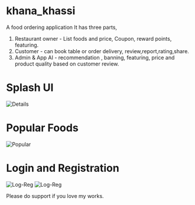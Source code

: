 # khana_khassi
A food ordering application
It has three parts,
1. Restaurant owner - List foods and price, Coupon, reward points, featuring.
2. Customer - can book table or order delivery, review,report,rating,share.
3. Admin & App AI - recommendation , banning, featuring, price and product quality based on customer review.

# Splash UI 
![Details](assets/screenshots/UI_Photo/s1.png)
# Popular Foods
![Popular](assets/screenshots/UI_Photo/s2.png)
# Login and Registration
![Log-Reg](assets/screenshots/UI_Photo/reg.png)
![Log-Reg](assets/screenshots/UI_Photo/log.png)

Please do support if you love my works.
